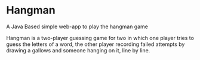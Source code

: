 # Hangman
 A Java Based simple web-app to play the hangman game
 
Hangman is a two-player guessing game for two in which one player tries to guess the letters of a word, the other player recording failed attempts by drawing a gallows and someone hanging on it, line by line. 
